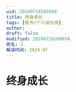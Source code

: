 ```yaml
---
uid: 20240718105949
title: 终身成长
tags: [帆书/个人成长榜]
author: 
draft: false
modified: 20240726200656
排名: 2
解读时间: 2024-07
---
```


# 终身成长